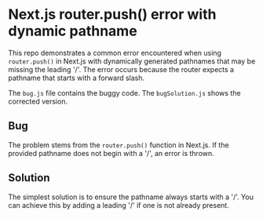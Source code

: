 # Next.js router.push() error with dynamic pathname

This repo demonstrates a common error encountered when using `router.push()` in Next.js with dynamically generated pathnames that may be missing the leading '/'.  The error occurs because the router expects a pathname that starts with a forward slash.

The `bug.js` file contains the buggy code. The `bugSolution.js` shows the corrected version.

## Bug
The problem stems from the `router.push()` function in Next.js. If the provided pathname does not begin with a '/', an error is thrown.

## Solution
The simplest solution is to ensure the pathname always starts with a '/'. You can achieve this by adding a leading '/' if one is not already present. 
